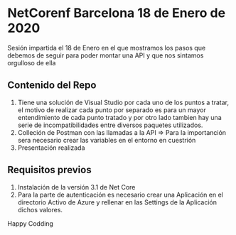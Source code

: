 # NetCorenf Barcelona 18 de Enero de 2020
Sesión impartida el 18 de Enero en el que mostramos los pasos que debemos de seguir para poder montar una API y que nos sintamos orgulloso de ella 

## Contenido del Repo

1. Tiene una solución de Visual Studio por cada uno de los puntos a tratar, el motivo de realizar cada punto por separado es para un mayor entendimiento de cada punto tratado y por otro lado tambien hay una serie de incompatibilidades entre diversos paquetes utilizados.
2. Colleción de Postman con las llamadas a la API => Para la importanción sera necesario crear las variables en el entorno en cuestrión
3. Presentación realizada

## Requisitos previos
 1. Instalación de la versión 3.1 de Net Core
 2. Para la parte de autenticación es necesario crear una Aplicación en el directorio Activo de Azure y rellenar en las Settings de la Aplicación dichos valores.
 
 Happy Codding 
